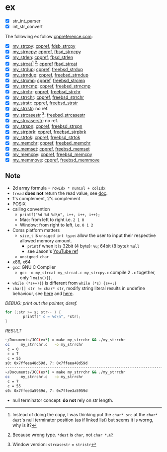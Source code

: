 # ex

- [x] str_int_parser
- [x] int_str_convert

The following ex follow [cppreference.com](https://en.cppreference.com/w/c/string/byte):

- [x] [my_strcpy](./my_strcpy.c): [cppref](https://en.cppreference.com/w/c/string/byte/strcpy), [fdsb_strcpy](https://github.com/freebsd/freebsd-src/blob/master/lib/libc/string/strcpy.c)
- [x] [my_strncpy](./my_strncpy.c): [cppref](https://en.cppreference.com/w/c/string/byte/strncpy), [fbsd_strncpy](https://github.com/freebsd/freebsd-src/blob/master/lib/libc/string/strncpy.c)
- [x] [my_strlen](./my_strlen.c): [cppref](https://en.cppreference.com/w/c/string/byte/strlen), [fbsd_strlen](https://github.com/freebsd/freebsd-src/blob/master/lib/libc/string/strlen.c#L111)
- [x] [my_strcat](./my_strcat.c)[^p1] [^a1]: [cppref](https://en.cppreference.com/w/c/string/byte/strcat) [fbsd_strcat](https://github.com/freebsd/freebsd-src/blob/master/lib/libc/string/strcat.c)
- [x] [my_strdup](./my_strdup.c): [cppref](https://en.cppreference.com/w/c/string/byte/strdup), [freebsd_strdup](https://github.com/freebsd/freebsd-src/blob/master/lib/libc/string/strdup.c)
- [x] [my_strndup](./my_strndup.c): [cppref](https://en.cppreference.com/w/c/string/byte/strndup), [freebsd_strndup](https://github.com/freebsd/freebsd-src/blob/master/lib/libc/string/strndup.c)
- [x] [my_strcmp](./my_strcmp.c): [cppref](https://en.cppreference.com/w/c/string/byte/strcmp), [freebsd_strcmp](https://github.com/freebsd/freebsd-src/blob/master/lib/libc/string/strcmp.c)
- [x] [my_strncmp](./my_strncmp.c): [cppref](https://en.cppreference.com/w/c/string/byte/strncmp), [freebsd_strncmp](https://github.com/freebsd/freebsd-src/blob/master/lib/libc/string/strncmp.c)
- [x] [my_strchr](./my_strchr.c): [cppref](https://en.cppreference.com/w/c/string/byte/strchr), [freebsd_strchr](https://github.com/freebsd/freebsd-src/blob/master/lib/libc/string/strchr.c)
- [x] [my_strrchr](./my_strrchr.c): [cppref](https://en.cppreference.com/w/c/string/byte/strrchr), [freebsd_strrchr](https://github.com/freebsd/freebsd-src/blob/master/lib/libc/string/strrchr.c)
- [x] [my_strstr](./my_strstr.c): [cppref](https://en.cppreference.com/w/c/string/byte/strstr), [freebsd_strstr](https://github.com/freebsd/freebsd-src/blob/master/lib/libc/string/strstr.c)
- [x] [my_strrstr](./my_strrstr.c): no ref.
- [x] [my_strcasestr](./my_strcasestr.c) [^win_strcasestr]: [freebsd_strcasestr](https://github.com/freebsd/freebsd-src/blob/master/lib/libc/string/strcasestr.c)
- [x] [my_strcaserstr](./my_strcasestr.c): no ref.
- [x] [my_strspn](./my_strspn.c): [cppref](https://en.cppreference.com/w/c/string/byte/strspn), [freebsd_strspn](https://github.com/freebsd/freebsd-src/blob/master/lib/libc/string/strspn.c)
- [x] [my_strpbrk](./my_strpbrk.c): [cppref](https://en.cppreference.com/w/c/string/byte/strpbrk), [freebsd_strpbrk](https://github.com/freebsd/freebsd-src/blob/master/lib/libc/string/strpbrk.c)
- [x] [my_strtok](./my_strtok.c): [cppref](https://en.cppreference.com/w/c/string/byte/strtok), [freebsd_strtok](https://github.com/freebsd/freebsd-src/blob/master/lib/libc/string/strtok.c)
- [x] [my_memchr](./my_memchr.c): [cppref](https://en.cppreference.com/w/c/string/byte/memchr), [freebsd_memchr](https://github.com/freebsd/freebsd-src/blob/master/lib/libc/string/memchr.c)
- [x] [my_memset](./my_memset.c): [cppref](https://en.cppreference.com/w/c/string/byte/memset), [freebsd_memset](https://github.com/freebsd/freebsd-src/blob/master/lib/libc/string/memset.c)
- [x] [my_memcpy](./my_memcpy.c): [cppref](https://en.cppreference.com/w/c/string/byte/memcpy), [freebsd_memcpy](https://github.com/freebsd/freebsd-src/blob/master/lib/libc/string/memcpy.c)
- [x] [my_memmove](./my_memmove.c): [cppref](https://en.cppreference.com/w/c/string/byte/memmove), [freebsd_memmove](https://github.com/freebsd/freebsd-src/blob/master/lib/libc/string/memmove.c)

[^1]: `static buffer`
[^p1]: Instead of doing the copy, I was thinking put the `char* src` at the `char* dest`'s null terminator position (as if linked list) but seems it is worng, why is it?
[^a1]: Because wrong type. `*dest` is `char`, not `char *`.
[^win_strcasestr]: Window version: `strcasestr` = `stristr`
[^restrict]: what does `restrict` mean?

## Note

- 2d array formula = `rowIdx * numCol + colIdx`
- `fread` **does not** return the read value, see [doc](https://en.cppreference.com/w/cpp/io/c/fread).
- 1's complement, 2's complement
- POSIX
- calling convention
  - `printf("%d %d %d\n", i++, i++, i++);`
  - Mac: from left to right i.e. `2 1 0`
  - Window: from right to left, i.e. `0 1 2`
- Corss platform matters
  - `size_t` is `unsiged int type`: allow the user to input their respective allowed memory amount.
    - `printf` when it is 32bit (4 byte): `%u`; 64bit (8 byte): `%ull`
    - see Jason's [YouTube ref](https://www.youtube.com/watch?v=JiUfvzd4eQM)
  - `unsigned char`
- x86, x64
- `gcc`: GNU C Compiler
  - `gcc -o my_strcat my_strcat.c my_strcpy.c` compile 2 `.c` together, only 1 `main(){}`.
- `while (*s++){}` is different from `while (*s) {s++;}`
- `char[] str != char* str`, modify string literal results in undefine behaviour, see [here](https://en.cppreference.com/w/cpp/language/string_literal) and [here](https://stackoverflow.com/questions/10186765/what-is-the-difference-between-char-array-and-char-pointer-in-c).

*DEBUG: print out the pointer, deref.*

```c
for (;str >= s; str-- ) {
        printf(" c = %d\n", *str);
}
```

*RESULT*

```sh
~/Documents/JCC(ex*) » make my_strrchr && ./my_strrchr                                                                                                                                          macone@Macs-MBP
cc     my_strrchr.c   -o my_strrchr
 c = 0
 c = 7
 c = 55
s0: 0x7ffeea48d59d, 7: 0x7ffeea48d59d
----------------------------------------------------------------------------------------------------------------------------------------------------------------------------------------------------------------
~/Documents/JCC(ex*) » make my_strrchr && ./my_strrchr                                                                                                                                          macone@Macs-MBP
cc     my_strrchr.c   -o my_strrchr
 c = 7
 c = 55
s0: 0x7ffee3a5959d, 7: 0x7ffee3a5959d
```

- null terminator concept: **do not** rely on str length.
